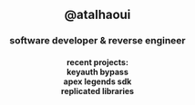 <h2 align="center">@atalhaoui</h2>
<h3 align="center">software developer & reverse engineer</h3>
<h4 align="center">recent projects:<br>keyauth bypass<br>apex legends sdk<br>replicated libraries</h4>

